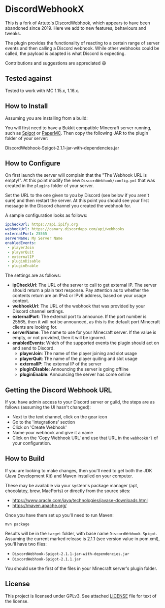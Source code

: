 # DiscordWebhookX

This is a fork of [Artuto's DiscordWebhook](https://www.spigotmc.org/resources/discord-webhook.51537/),
which appears to have been abandoned since 2019. Here we add to new
features, behaviours and tweaks.

The plugin provides the functionality of reacting to a certain range
of server events and then calling a Discord webhook. While other
webhooks could be called, the payload is adapted is what Discord is
expecting.

Contributions and suggestions are appreciated 😃

## Tested against

Tested to work with MC 1.15.x, 1.16.x.

## How to Install

Assuming you are installing from a build:

You will first need to have a Bukkit compatible Minecraft server
running, such as [Spigot](https://www.spigotmc.org/) or
[PaperMC](https://papermc.io/). Then copy the following JAR to the plugin
folder of your server:

DiscordWebhook-Spigot-2.1.1-jar-with-dependencies.jar

## How to Configure

On first launch the server will complain that the "The Webhook URL is empty!".
At this point modify the new `DiscordWebhook/config.yml` that was created
in the `plugins` folder of your server.

Set the URL to the one given to you by Discord (see below if you aren't sure)
and then restart the server. At this point you should see your first message
in the Discord channel you created the webhook for.

A sample configuration looks as follows:

```yaml
ipCheckUrl: https://api.ipify.org
webhookUrl: https://canary.discordapp.com/api/webhooks
externalPort: 25565
serverName: My Server Name
enabledEvents:
 - playerJoin
 - playerQuit
 - externalIP
 - pluginDisable
 - pluginEnable
```

The settings are as follows:

 - **ipCheckUrl**: The URL of the server to call to get external IP. The
   server should return a plain text response. Pay attention as to whether
   the contents return are an IPv4 or IPv6 address, based on your usage
   context.
 - **webhookUrl**: The URL of the webhook that was provided by your Discord
   channel settings.
 - **externalPort**: The external port to announce. If the port number is
   25565, then it will not be announced, as this is the default port
   Minecraft clients are looking for.
 - **serverName**: The name to use for your Minecraft server. If the value is
   empty, or not provided, then it will be ignored.
 - **enabledEvents**: Which of the supported events the plugin should act
   on and send to Discord.
   - **playerJoin**: The name of the player joining and slot usage
   - **playerQuit**: The name of the player quiting and slot usage
   - **externalIP**: The external IP of the server
   - **pluginDisable**: Announcing the server is going offline
   - **pluginEnable**: Announcing the server has come online

## Getting the Discord Webhook URL

If you have admin access to your Discord server or guild, the steps are
as follows (assuming the UI hasn't changed):

 - Next to the text channel, click on the gear icon
 - Go to the 'integrations' section
 - Click on 'Create Webhook'
 - Name your webhook and give it a name
 - Click on the 'Copy Webhook URL' and use that URL in the `webhookUrl`
   of your configuration.

## How to Build

If you are looking to make changes, then you'll need to get both the JDK
(Java Development Kit) and Maven installed on your computer.

These may be available via your system's package manager (apt, chocolatey, brew, MacPorts) or directly from the source sites:

  - https://www.oracle.com/java/technologies/javase-downloads.html
  - https://maven.apache.org/

Once you have them set up you'll need to run Maven:

```
mvn package
```

Results will be in the `target` folder, with base name
`DiscordWebhook-Spigot`. Assuming the current marked release is 2.1.1
(see version value in pom.xml), you'll have two files:

  - `DiscordWebhook-Spigot-2.1.1-jar-with-dependencies.jar`
  - `DiscordWebhook-Spigot-2.1.1.jar`

  You should use the first of the files in your Minecraft server's plugin
  folder.

  ## License

  This project is licensed under GPLv3. See attached [LICENSE](./LICENSE)
  file for text of the license.